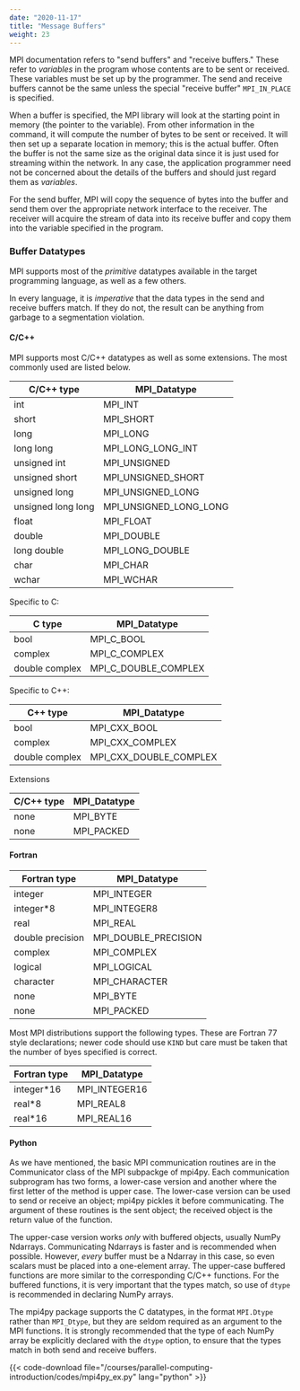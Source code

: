 ```yaml
---
date: "2020-11-17"
title: "Message Buffers"
weight: 23
---
```


MPI documentation refers to "send buffers" and "receive buffers." These refer to  _variables_ in the program whose contents are to be sent or received.  These variables must be set up by the programmer.  The send and receive buffers cannot be the same unless the special "receive buffer" `MPI_IN_PLACE` is specified.

When a buffer is specified, the MPI library will look at the starting point in memory (the pointer to the variable).  From other information in the command, it will compute the number of bytes to be sent or received.  It will then set up a separate location in memory; this is the actual buffer. Often the buffer is not the same size as the original data since it is just used for streaming within the network.  In any case, the application programmer need not be concerned about the details of the buffers and should just regard them as _variables_.  

For the send buffer, MPI will copy the sequence of bytes into the buffer and send them over the appropriate network interface to the receiver.  The receiver will acquire the stream of data into its receive buffer and copy them into the variable specified in the program. 

### Buffer Datatypes

MPI supports most of the _primitive_ datatypes available in the target programming language, as well as a few others.

In every language, it is _imperative_ that the data types in the send and receive buffers match.  If they do not, the result can be anything from garbage to a segmentation violation.

#### C/C++

MPI supports most C/C++ datatypes as well as some extensions. The most commonly used are listed below.

| C/C++ type         | MPI_Datatype           |
|--------------------|------------------------|
| int                | MPI_INT                |
| short              | MPI_SHORT              |
| long               | MPI_LONG               |
| long long          | MPI_LONG_LONG_INT      |
| unsigned int       | MPI_UNSIGNED           |
| unsigned short     | MPI_UNSIGNED_SHORT     |
| unsigned long      | MPI_UNSIGNED_LONG      |
| unsigned long long | MPI_UNSIGNED_LONG_LONG |
| float              | MPI_FLOAT              |
| double             | MPI_DOUBLE             |
| long double        | MPI_LONG_DOUBLE        |
| char               | MPI_CHAR               |
| wchar              | MPI_WCHAR              |

Specific to C:

| C type         | MPI_Datatype         |
|----------------|----------------------|
| bool           | MPI_C_BOOL           |
| complex        | MPI_C_COMPLEX        |
| double complex | MPI_C_DOUBLE_COMPLEX |

Specific to C++:

| C++ type       | MPI_Datatype           |
|----------------|------------------------|
| bool           | MPI_CXX_BOOL           |
| complex        | MPI_CXX_COMPLEX        |
| double complex | MPI_CXX_DOUBLE_COMPLEX |

Extensions

| C/C++ type | MPI_Datatype |
|------------|--------------|
| none       | MPI_BYTE     |
| none       | MPI_PACKED   |

#### Fortran

| Fortran type     | MPI_Datatype         |
|------------------|----------------------|
| integer          | MPI_INTEGER          |
| integer\*8       | MPI_INTEGER8         |
| real             | MPI_REAL             |
| double precision | MPI_DOUBLE_PRECISION |
| complex          | MPI_COMPLEX          |
| logical          | MPI_LOGICAL          |
| character        | MPI_CHARACTER        |
| none             | MPI_BYTE             |
| none             | MPI_PACKED           |

Most MPI distributions support the following types.  These are Fortran 77 style declarations; newer code should use `KIND` but care must be taken that the number of byes specified is correct.

| Fortran type | MPI_Datatype  |
|--------------|---------------|
| integer\*16  | MPI_INTEGER16 |
| real\*8      | MPI_REAL8     |
| real\*16     | MPI_REAL16    |

#### Python

As we have mentioned, the basic MPI communication routines are in the Communicator class of the MPI subpackge of mpi4py.  Each communication subprogram has two forms, a lower-case version and another where the first letter of the method is upper case.  The lower-case version can be used to send or receive an object; mpi4py pickles it before communicating.  The argument of these routines is the sent object; the received object is the return value of the function.

The upper-case version works _only_ with buffered objects, usually NumPy Ndarrays.  Communicating Ndarrays is faster and is recommended when possible. However, _every_ buffer must be a Ndarray in this case, so even scalars must be placed into a one-element array. The upper-case buffered functions are more similar to the corresponding C/C++ functions.  For the buffered functions, it is very important that the types match, so use of `dtype` is recommended in declaring NumPy arrays.

The mpi4py package supports the C datatypes, in the format `MPI.Dtype` rather than `MPI_Dtype`, but they are seldom required as an argument to the MPI functions.  It is strongly recommended that the type of each NumPy array be explicitly declared with the `dtype` option, to ensure that the types match in both send and receive buffers.  

{{< code-download file="/courses/parallel-computing-introduction/codes/mpi4py_ex.py" lang="python" >}}

